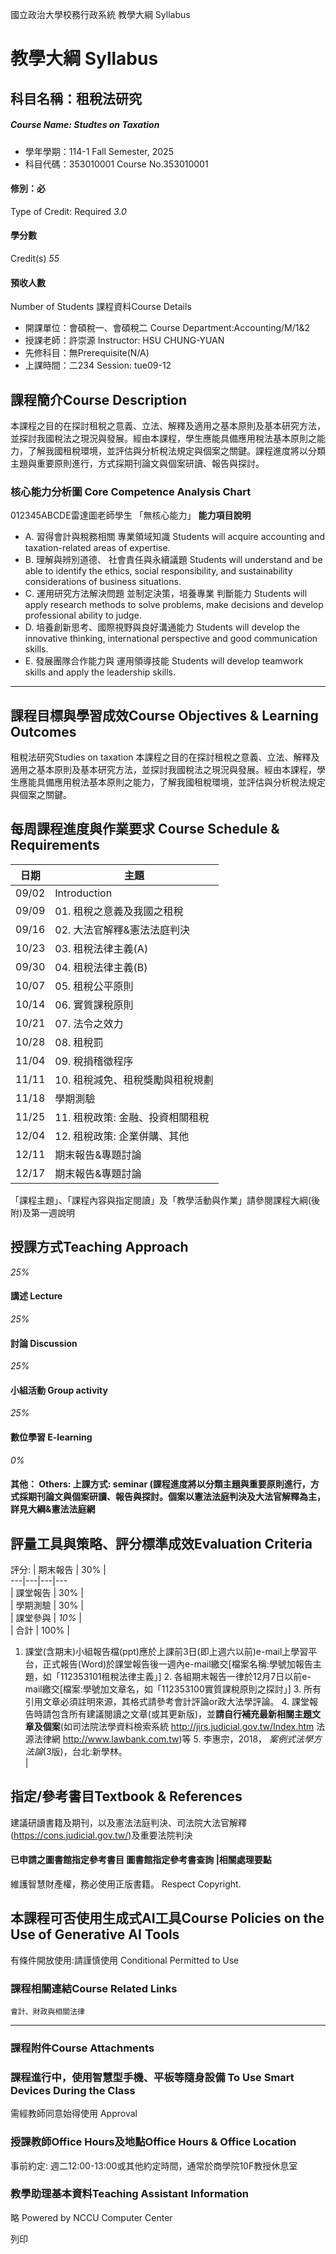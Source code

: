 國立政治大學校務行政系統 教學大綱 Syllabus
# 教學大綱 Syllabus
##  科目名稱：租稅法研究 
#####  Course Name: Studtes on Taxation
  * 學年學期：114-1 Fall Semester, 2025 
  * 科目代碼：353010001 Course No.353010001


#### 修別：必
Type of Credit: Required 
_3.0_
#### 學分數
Credit(s)
_55_
#### 預收人數
Number of Students
課程資料Course Details
  * 開課單位：會碩稅一、會碩稅二 Course Department:Accounting/M/1&2 
  * 授課老師：許崇源 Instructor: HSU CHUNG-YUAN 
  * 先修科目：無Prerequisite(N/A)
  * 上課時間：二234 Session: tue09-12


##  課程簡介Course Description
本課程之目的在探討租稅之意義、立法、解釋及適用之基本原則及基本研究方法，並探討我國稅法之現況與發展。經由本課程，學生應能具備應用稅法基本原則之能力，了解我國租稅環境，並評估與分析稅法規定與個案之關鍵。課程進度將以分類主題與重要原則進行，方式採期刊論文與個案研讀、報告與探討。
###  核心能力分析圖 Core Competence Analysis Chart
012345ABCDE雷達圖老師學生
「無核心能力」 
**能力項目說明**
  * A. 習得會計與稅務相關 專業領域知識 Students will acquire accounting and taxation-related areas of expertise.
  * B. 理解與辨別道德、 社會責任與永續議題 Students will understand and be able to identify the ethics, social responsibility, and sustainability considerations of business situations.
  * C. 運用研究方法解決問題 並制定決策，培養專業 判斷能力 Students will apply research methods to solve problems, make decisions and develop professional ability to judge.
  * D. 培養創新思考、國際視野與良好溝通能力 Students will develop the innovative thinking, international perspective and good communication skills.
  * E. 發展團隊合作能力與 運用領導技能 Students will develop teamwork skills and apply the leadership skills.


* * *
##  課程目標與學習成效Course Objectives & Learning Outcomes 
租稅法研究Studies on taxation
本課程之目的在探討租稅之意義、立法、解釋及適用之基本原則及基本研究方法，並探討我國稅法之現況與發展。經由本課程，學生應能具備應用稅法基本原則之能力，了解我國租稅環境，並評估與分析稅法規定與個案之關鍵。
##  每周課程進度與作業要求 Course Schedule & Requirements
日期 |  主題  
---|---  
09/02 |  Introduction  
09/09 |  01. 租稅之意義及我國之租稅  
09/16 |  02. 大法官解釋&憲法法庭判決  
10/23 |  03. 租稅法律主義(A)  
09/30 |  04. 租稅法律主義(B)  
10/07 |  05. 租稅公平原則  
10/14 |  06. 實質課稅原則  
10/21 |  07. 法令之效力  
10/28 |  08. 租稅罰  
11/04 |  09. 稅捐稽徵程序  
11/11 |  10. 租稅減免、租稅獎勵與租稅規劃  
11/18 |  學期測驗  
11/25 |  11. 租稅政策: 金融、投資相關租稅  
12/04 |  12. 租稅政策: 企業併購、其他  
12/11 |  期末報告&專題討論  
12/17 |  期末報告&專題討論  
「課程主題」、「課程內容與指定閱讀」及「教學活動與作業」請參閱課程大綱(後附)及第一週說明  
##  授課方式Teaching Approach
_25%_
####  講述 Lecture
_25%_
####  討論 Discussion
_25%_
####  小組活動 Group activity
_25%_
####  數位學習 E-learning
_0%_
####  其他： Others: 上課方式: seminar (課程進度將以分類主題與重要原則進行，方式採期刊論文與個案研讀、報告與探討。個案以憲法法庭判決及大法官解釋為主，詳見大綱&憲法法庭網 
##  評量工具與策略、評分標準成效Evaluation Criteria
評分: |  期末報告 |  30% |   
---|---|---|---  
|  課堂報告 |  30% |   
|  學期測驗 |  30% |   
|  課堂參與 |  _10%_ |   
|  合計 |  100% |   
1. 課堂(含期末)小組報告檔(ppt)應於上課前3日(即上週六以前)e-mail上學習平台，正式報告(Word)於課堂報告後一週內e-mail繳交[檔案名稱:學號加報告主題，如「112353101租稅法律主義」] 2. 各組期末報告一律於12月7日以前e-mail繳交[檔案:學號加文章名，如「112353100實質課稅原則之探討」] 3. 所有引用文章必須註明來源，其格式請參考會計評論or政大法學評論。 4. 課堂報告時請包含所有建議閱讀之文章(或其更新版)，並**請自行補充最新相關主題文章及個案**(如司法院法學資料檢索系統 http://jirs.judicial.gov.tw/Index.htm 法源法律網 http://www.lawbank.com.tw)等 5. 李惠宗，2018， _案例式法學方法論_(3版)，台北:新學林。  
|   
##  指定/參考書目Textbook & References
建議研讀書籍及期刊，以及憲法法庭判決、司法院大法官解釋(https://cons.judicial.gov.tw/)及重要法院判決
####  已申請之圖書館指定參考書目  圖書館指定參考書查詢 |相關處理要點
維護智慧財產權，務必使用正版書籍。 Respect Copyright.
##  本課程可否使用生成式AI工具Course Policies on the Use of Generative AI Tools
有條件開放使用:請謹慎使用 Conditional Permitted to Use 
###  課程相關連結Course Related Links
```
會計、財政與相關法律
```

* * *
###  課程附件Course Attachments
###  課程進行中，使用智慧型手機、平板等隨身設備 To Use Smart Devices During the Class
需經教師同意始得使用  Approval
###  授課教師Office Hours及地點Office Hours & Office Location
事前約定: 週二12:00-13:00或其他約定時間，通常於商學院10F教授休息室
###  教學助理基本資料Teaching Assistant Information
略
Powered by NCCU Computer Center
  
列印
